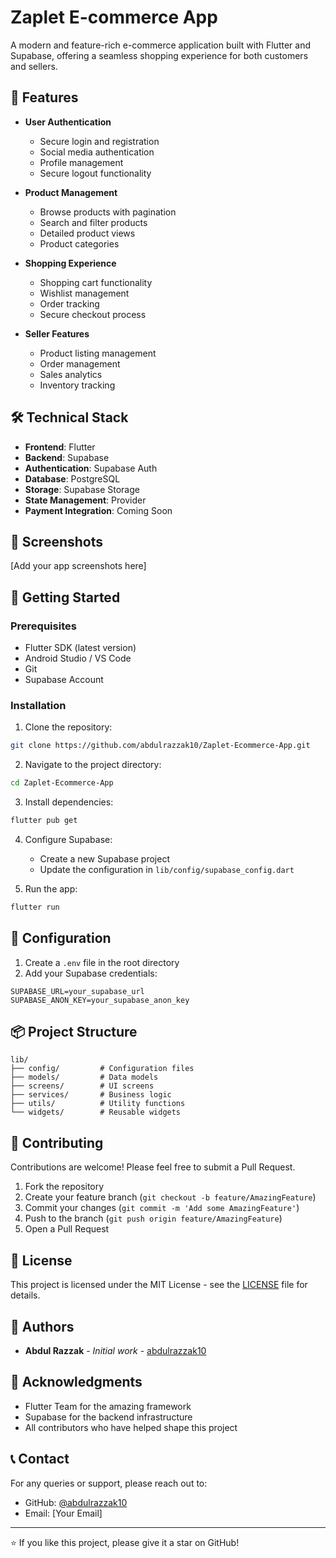 # Zaplet E-commerce App

A modern and feature-rich e-commerce application built with Flutter and Supabase, offering a seamless shopping experience for both customers and sellers.

## 🌟 Features

- **User Authentication**
  - Secure login and registration
  - Social media authentication
  - Profile management
  - Secure logout functionality

- **Product Management**
  - Browse products with pagination
  - Search and filter products
  - Detailed product views
  - Product categories

- **Shopping Experience**
  - Shopping cart functionality
  - Wishlist management
  - Order tracking
  - Secure checkout process

- **Seller Features**
  - Product listing management
  - Order management
  - Sales analytics
  - Inventory tracking

## 🛠️ Technical Stack

- **Frontend**: Flutter
- **Backend**: Supabase
- **Authentication**: Supabase Auth
- **Database**: PostgreSQL
- **Storage**: Supabase Storage
- **State Management**: Provider
- **Payment Integration**: Coming Soon

## 📱 Screenshots

[Add your app screenshots here]

## 🚀 Getting Started

### Prerequisites

- Flutter SDK (latest version)
- Android Studio / VS Code
- Git
- Supabase Account

### Installation

1. Clone the repository:
```bash
git clone https://github.com/abdulrazzak10/Zaplet-Ecommerce-App.git
```

2. Navigate to the project directory:
```bash
cd Zaplet-Ecommerce-App
```

3. Install dependencies:
```bash
flutter pub get
```

4. Configure Supabase:
   - Create a new Supabase project
   - Update the configuration in `lib/config/supabase_config.dart`

5. Run the app:
```bash
flutter run
```

## 🔧 Configuration

1. Create a `.env` file in the root directory
2. Add your Supabase credentials:
```
SUPABASE_URL=your_supabase_url
SUPABASE_ANON_KEY=your_supabase_anon_key
```

## 📦 Project Structure

```
lib/
├── config/         # Configuration files
├── models/         # Data models
├── screens/        # UI screens
├── services/       # Business logic
├── utils/          # Utility functions
└── widgets/        # Reusable widgets
```

## 🤝 Contributing

Contributions are welcome! Please feel free to submit a Pull Request.

1. Fork the repository
2. Create your feature branch (`git checkout -b feature/AmazingFeature`)
3. Commit your changes (`git commit -m 'Add some AmazingFeature'`)
4. Push to the branch (`git push origin feature/AmazingFeature`)
5. Open a Pull Request

## 📄 License

This project is licensed under the MIT License - see the [LICENSE](LICENSE) file for details.

## 👥 Authors

- **Abdul Razzak** - *Initial work* - [abdulrazzak10](https://github.com/abdulrazzak10)

## 🙏 Acknowledgments

- Flutter Team for the amazing framework
- Supabase for the backend infrastructure
- All contributors who have helped shape this project

## 📞 Contact

For any queries or support, please reach out to:
- GitHub: [@abdulrazzak10](https://github.com/abdulrazzak10)
- Email: [Your Email]

---

⭐️ If you like this project, please give it a star on GitHub!
